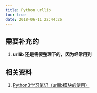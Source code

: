 ```yaml
---
title: Python urllib
toc: true
date: 2018-06-11 22:44:26
---
```

## 需要补充的

1. **urllib 还是需要整理下的，因为经常用到**





















## 相关资料

1. [Python3学习笔记（urllib模块的使用）](https://www.cnblogs.com/Lands-ljk/p/5447127.html)